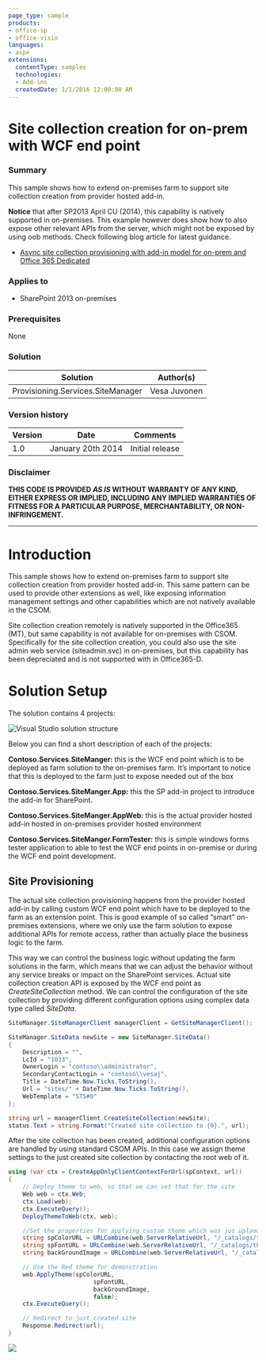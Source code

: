 ```yaml
---
page_type: sample
products:
- office-sp
- office-visio
languages:
- aspx
extensions:
  contentType: samples
  technologies:
  - Add-ins
  createdDate: 1/1/2016 12:00:00 AM
---
```

# Site collection creation for on-prem with WCF end point #

### Summary ###
This sample shows how to extend on-premises farm to support site collection creation from provider hosted add-in.

**Notice** that after SP2013 April CU (2014), this capability is natively supported in on-premises. This example however does show how to also expose other relevant APIs from the server, which might not be exposed by using oob methods. Check following blog article for latest guidance.

- [Async site collection provisioning with add-in model for on-prem and Office 365 Dedicated](http://blogs.msdn.com/b/vesku/archive/2014/08/29/async-site-collection-provisioning-with-app-model-for-on-prem-and-office-365-dedicated.aspx)
 

### Applies to ###
-  SharePoint 2013 on-premises


### Prerequisites ###
None

### Solution ###
Solution | Author(s)
---------|----------
Provisioning.Services.SiteManager | Vesa Juvonen

### Version history ###
Version  | Date | Comments
---------| -----| --------
1.0  | January 20th 2014 | Initial release

### Disclaimer ###
**THIS CODE IS PROVIDED *AS IS* WITHOUT WARRANTY OF ANY KIND, EITHER EXPRESS OR IMPLIED, INCLUDING ANY IMPLIED WARRANTIES OF FITNESS FOR A PARTICULAR PURPOSE, MERCHANTABILITY, OR NON-INFRINGEMENT.**


----------

# Introduction #
This sample shows how to extend on-premises farm to support site collection creation from provider hosted add-in. This same pattern can be used to provide other extensions as well, like exposing information management settings and other capabilities which are not natively available in the CSOM. 

Site collection creation remotely is natively supported in the Office365 (MT), but same capability is not available for on-premises with CSOM. Specifically for the site collection creation, you could also use the site admin web service (siteadmin.svc) in on-premises, but this capability has been depreciated and is not supported with in Office365-D.

# Solution Setup #
The solution contains 4 projects:

![Visual Studio solution structure](http://i.imgur.com/I2lIMRf.png)

Below you can find a short description of each of the projects:

**Contoso.Services.SiteManger:** this is the WCF end point which is to be deployed as farm solution to the on-premises farm. It’s important to notice that this is deployed to the farm just to expose needed out of the box 

**Contoso.Services.SiteManger.App:** this the SP add-in project to introduce the add-in for SharePoint.

**Contoso.Services.SiteManger.AppWeb:** this is the actual provider hosted add-in hosted in on-premises provider hosted environment

**Contoso.Services.SiteManger.FormTester:** this is simple windows forms tester application to able to test the WCF end points in on-premise or during the WCF end point development. 


## Site Provisioning #
The actual site collection provisioning happens from the provider hosted add-in by calling custom WCF end point which have to be deployed to the farm as an extension point. This is good example of so called “smart” on-premises extensions, where we only use the farm solution to expose additional APIs for remote access, rather than actually place the business logic to the farm.

This way we can control the business logic without updating the farm solutions in the farm, which means that we can adjust the behavior without any service breaks or impact on the SharePoint services. Actual site collection creation API is exposed by the WCF end point as *CreateSiteCollection* method. We can control the configuration of the site collection by providing different configuration options using complex data type called *SiteData*.


```C#
SiteManager.SiteManagerClient managerClient = GetSiteManagerClient();

SiteManager.SiteData newSite = new SiteManager.SiteData()
{
    Description = "",
    LcId = "1033",
    OwnerLogin = "contoso\\administrator",
    SecondaryContactLogin = "contoso\\vesaj",
    Title = DateTime.Now.Ticks.ToString(),
    Url = "sites/" + DateTime.Now.Ticks.ToString(),
    WebTemplate = "STS#0"
};

string url = managerClient.CreateSiteCollection(newSite);
status.Text = string.Format("Created site collection to {0}.", url);
```

After the site collection has been created, additional configuration options are handled by using standard CSOM APIs. In this case we assign theme settings to the just created site collection by contacting the root web of it.

```C#
using (var ctx = CreateAppOnlyClientContextForUrl(spContext, url))
{
    // Deploy theme to web, so that we can set that for the site
    Web web = ctx.Web;
    ctx.Load(web);
    ctx.ExecuteQuery();
    DeployThemeToWeb(ctx, web);

    //Set the properties for applying custom theme which was jus uplaoded
    string spColorURL = URLCombine(web.ServerRelativeUrl, "/_catalogs/theme/15/contoso.spcolor");
    string spFontURL = URLCombine(web.ServerRelativeUrl, "/_catalogs/theme/15/contoso.spfont");
    string backGroundImage = URLCombine(web.ServerRelativeUrl, "/_catalogs/theme/15/contosobg.jpg");

    // Use the Red theme for demonstration
    web.ApplyTheme(spColorURL,
                        spFontURL,
                        backGroundImage,
                        false);
    ctx.ExecuteQuery();

    // Redirect to just created site
    Response.Redirect(url);
}

```

<img src="https://telemetry.sharepointpnp.com/pnp/samples/Provisioning.Services.SiteManager" />